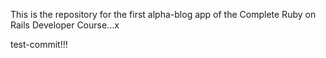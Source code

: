 This is the repository for the first alpha-blog app of the Complete Ruby on Rails Developer Course...x

test-commit!!!